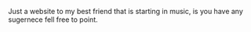 Just a website to my best friend that is starting in music, is you have any sugernece fell free to point.